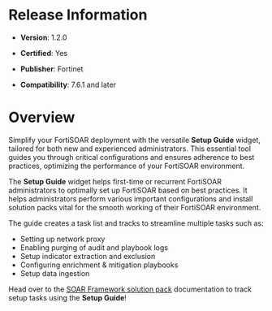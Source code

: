 # Release Information

- **Version**: 1.2.0

- **Certified**: Yes

- **Publisher**: Fortinet  

- **Compatibility**: 7.6.1 and later


# Overview

Simplify your FortiSOAR deployment with the versatile **Setup Guide** widget, tailored for both new and experienced administrators. This essential tool guides you through critical configurations and ensures adherence to best practices, optimizing the performance of your FortiSOAR environment.

The **Setup Guide** widget helps first-time or recurrent FortiSOAR administrators to optimally set up FortiSOAR based on best practices. It helps administrators perform various important configurations and install solution packs vital for the smooth working of their FortiSOAR environment.

The guide creates a task list and tracks to streamline multiple tasks such as:

- Setting up network proxy
- Enabling purging of audit and playbook logs
- Setup indicator extraction and exclusion
- Configuring enrichment & mitigation playbooks
- Setup data ingestion

Head over to the [SOAR Framework solution pack](https://github.com/fortinet-fortisoar/solution-pack-soar-framework/blob/develop/docs/setup-guide/setup-guide.md) documentation to track setup tasks using the **Setup Guide**!
